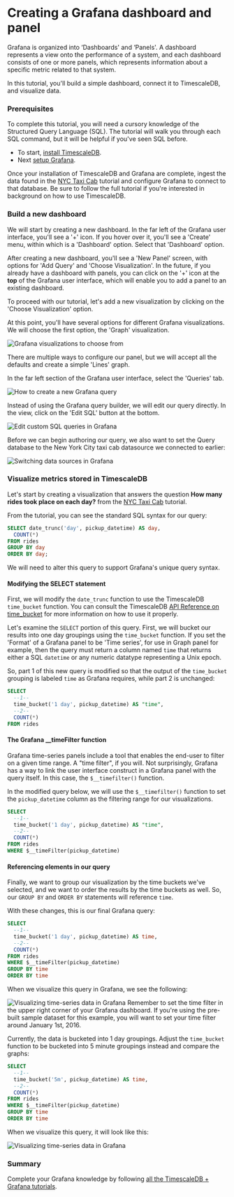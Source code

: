 # Creating a Grafana dashboard and panel

Grafana is organized into ‘Dashboards' and ‘Panels'. A dashboard represents a view
onto the performance of a system, and each dashboard consists of one or more panels,
which represents information about a specific metric related to that system.

In this tutorial, you'll build a simple dashboard, connect it to TimescaleDB, and visualize
data.

### Prerequisites

To complete this tutorial, you will need a cursory knowledge of the Structured Query
Language (SQL). The tutorial will walk you through each SQL command, but it will be
helpful if you've seen SQL before.

* To start, [install TimescaleDB][install-timescale].
* Next [setup Grafana][install-grafana].

Once your installation of TimescaleDB and Grafana are complete, ingest the data found
in the [NYC Taxi Cab][nyc-taxi] tutorial and configure Grafana to connect
to that database. Be sure to follow the full tutorial if you're interested in background
on how to use TimescaleDB.

### Build a new dashboard

We will start by creating a new dashboard. In the far left of the Grafana user
interface, you'll see a '+' icon. If you hover over it, you'll see a 'Create' menu,
within which is a 'Dashboard' option. Select that 'Dashboard' option.

After creating a new dashboard, you'll see a 'New Panel' screen, with options
for 'Add Query' and 'Choose Visualization'. In the future, if you already have a
dashboard with panels, you can click on the '+' icon at the **top** of the Grafana user
interface, which will enable you to add a panel to an existing dashboard.

To proceed with our tutorial, let's add a new visualization by clicking on the 'Choose
Visualization' option.

At this point, you'll have several options for different Grafana visualizations. We will
choose the first option, the 'Graph' visualization.

<img class="main-content__illustration" src="https://assets.iobeam.com/images/docs/screenshots-for-grafana-tutorial/grafana_visualizations.png" alt="Grafana visualizations to choose from"/>

There are multiple ways to configure our panel, but we will accept all the defaults
and create a simple 'Lines' graph.

In the far left section of the Grafana user interface, select the 'Queries' tab.

<img class="main-content__illustration" src="https://assets.iobeam.com/images/docs/screenshots-for-grafana-tutorial/create_grafana_query.png" alt="How to create a new Grafana query"/>

Instead of using the Grafana query builder, we will edit our query directly. In the
view, click on the 'Edit SQL' button at the bottom.

<img class="main-content__illustration" src="https://assets.iobeam.com/images/docs/screenshots-for-grafana-tutorial/edit_sql_in_grafana.png" alt="Edit custom SQL queries in Grafana"/>

Before we can begin authoring our query, we also want to set the Query database to the New
York City taxi cab datasource we connected to earlier:

<img class="main-content__illustration" src="https://assets.iobeam.com/images/docs/screenshots-for-grafana-tutorial/set_data_source.png" alt="Switching data sources in Grafana"/>

### Visualize metrics stored in TimescaleDB

Let's start by creating a visualization that answers the question **How many rides took place on each day?**
from the [NYC Taxi Cab][nyc-taxi] tutorial.

From the tutorial, you can see the standard SQL syntax for our query:

```sql
SELECT date_trunc('day', pickup_datetime) AS day,
  COUNT(*)
FROM rides
GROUP BY day
ORDER BY day;
```

We will need to alter this query to support Grafana's unique query syntax.

#### Modifying the SELECT statement

First, we will modify the `date_trunc` function to use the TimescaleDB `time_bucket`
function. You can consult the TimescaleDB [API Reference on time_bucket][time-bucket-reference]
for more information on how to use it properly.

Let's examine the `SELECT` portion of this query. First, we will bucket our results into
one day groupings using the `time_bucket` function. If you set the 'Format' of a Grafana
panel to be 'Time series', for use in Graph panel for example, then the query must return
a column named `time` that returns either a SQL `datetime` or any numeric datatype
representing a Unix epoch.

So, part 1 of this new query is modified so that the output of the `time_bucket` grouping
is labeled `time` as Grafana requires, while part 2 is unchanged:

```sql
SELECT
  --1--
  time_bucket('1 day', pickup_datetime) AS "time",
  --2--
  COUNT(*)
FROM rides
```

#### The Grafana \_\_timeFilter function

Grafana time-series panels include a tool that enables the end-user to filter on a given
time range. A "time filter", if you will. Not surprisingly, Grafana has a way to link the
user interface construct in a Grafana panel with the query itself. In this case,
the `$__timefilter()` function.

In the modified query below, we will use the `$__timefilter()` function
to set the `pickup_datetime` column as the filtering range for our visualizations.

```sql
SELECT
  --1--
  time_bucket('1 day', pickup_datetime) AS "time",
  --2--
  COUNT(*)
FROM rides
WHERE $__timeFilter(pickup_datetime)
```

#### Referencing elements in our query

Finally, we want to group our visualization by the time buckets we've selected,
and we want to order the results by the time buckets as well. So, our `GROUP BY`
and `ORDER BY` statements will reference `time`.

With these changes, this is our final Grafana query:

```sql
SELECT
  --1--
  time_bucket('1 day', pickup_datetime) AS time,
  --2--
  COUNT(*)
FROM rides
WHERE $__timeFilter(pickup_datetime)
GROUP BY time
ORDER BY time
```

When we visualize this query in Grafana, we see the following:

<img class="main-content__illustration" src="https://assets.iobeam.com/images/docs/screenshots-for-grafana-tutorial/grafana_query_results.png" alt="Visualizing time-series data in Grafana"/>

<highlight type="tip">
 Remember to set the time filter in the upper right corner of your Grafana dashboard.
 If you're using the pre-built sample dataset for this example, you will want to set
 your time filter around January 1st, 2016.
</highlight>

Currently, the data is bucketed into 1 day groupings. Adjust the `time_bucket`
function to be bucketed into 5 minute groupings instead and compare the graphs:

```sql
SELECT
  --1--
  time_bucket('5m', pickup_datetime) AS time,
  --2--
  COUNT(*)
FROM rides
WHERE $__timeFilter(pickup_datetime)
GROUP BY time
ORDER BY time
```

When we visualize this query, it will look like this:

<img class="main-content__illustration" src="https://assets.iobeam.com/images/docs/screenshots-for-grafana-tutorial/grafana_query_results_5m.png" alt="Visualizing time-series data in Grafana"/>

### Summary

Complete your Grafana knowledge by following [all the TimescaleDB + Grafana tutorials][tutorial-grafana].

[install-timescale]: /how-to-guides/install-timescaledb/
[install-grafana]: /tutorials/grafana/installation
[nyc-taxi]: /tutorials/nyc-taxi-cab
[time-bucket-reference]: /api/:currentVersion:/hyperfunctions/time_bucket
[tutorial-grafana]: /tutorials/grafana
